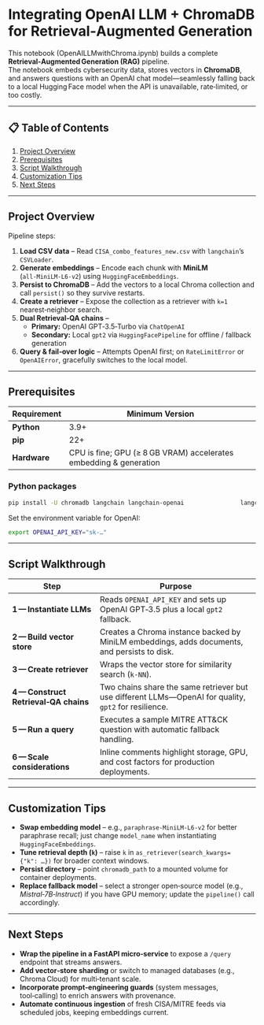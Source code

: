# Integrating OpenAI LLM + ChromaDB for Retrieval‑Augmented Generation

This notebook (OpenAILLMwithChroma.ipynb) builds a complete **Retrieval‑Augmented Generation (RAG)** pipeline.  
The notebook embeds cybersecurity data, stores vectors in **ChromaDB**, and answers questions with an OpenAI chat model—seamlessly falling back to a local Hugging Face model when the API is unavailable, rate‑limited, or too costly.


---

## 📋 Table of Contents

1. [Project Overview](#project-overview)  
2. [Prerequisites](#prerequisites)  
3. [Script Walkthrough](#script-walkthrough)  
4. [Customization Tips](#customization-tips)  
5. [Next Steps](#next-steps)  

---

## Project Overview

Pipeline steps:

1. **Load CSV data** – Read `CISA_combo_features_new.csv` with `langchain`’s `CSVLoader`.  
2. **Generate embeddings** – Encode each chunk with **MiniLM** (`all‑MiniLM‑L6‑v2`) using `HuggingFaceEmbeddings`.  
3. **Persist to ChromaDB** – Add the vectors to a local Chroma collection and call `persist()` so they survive restarts.  
4. **Create a retriever** – Expose the collection as a retriever with `k=1` nearest‑neighbor search.  
5. **Dual Retrieval‑QA chains** –  
   * **Primary:** OpenAI GPT‑3.5‑Turbo via `ChatOpenAI`  
   * **Secondary:** Local `gpt2` via `HuggingFacePipeline` for offline / fallback generation  
6. **Query & fail‑over logic** – Attempts OpenAI first; on `RateLimitError` or `OpenAIError`, gracefully switches to the local model.

---

## Prerequisites

| Requirement | Minimum Version |
|-------------|-----------------|
| **Python**  | 3.9+ |
| **pip**     | 22+ |
| **Hardware**| CPU is fine; GPU (≥ 8 GB VRAM) accelerates embedding & generation |

### Python packages

```bash
pip install -U chromadb langchain langchain-openai                langchain-community sentence-transformers                transformers pandas tqdm
```

Set the environment variable for OpenAI:

```bash
export OPENAI_API_KEY="sk-…"
```

---

## Script Walkthrough

| Step | Purpose |
|------|---------|
| **1 — Instantiate LLMs** | Reads `OPENAI_API_KEY` and sets up OpenAI GPT‑3.5 plus a local `gpt2` fallback. |
| **2 — Build vector store** | Creates a Chroma instance backed by MiniLM embeddings, adds documents, and persists to disk. |
| **3 — Create retriever** | Wraps the vector store for similarity search (`k‑NN`). |
| **4 — Construct Retrieval‑QA chains** | Two chains share the same retriever but use different LLMs—OpenAI for quality, `gpt2` for resilience. |
| **5 — Run a query** | Executes a sample MITRE ATT&CK question with automatic fallback handling. |
| **6 — Scale considerations** | Inline comments highlight storage, GPU, and cost factors for production deployments. |

---

## Customization Tips

* **Swap embedding model** – e.g., `paraphrase-MiniLM-L6-v2` for better paraphrase recall; just change `model_name` when instantiating `HuggingFaceEmbeddings`.  
* **Tune retrieval depth (`k`)** – raise `k` in `as_retriever(search_kwargs={"k": …})` for broader context windows.  
* **Persist directory** – point `chromadb_path` to a mounted volume for container deployments.  
* **Replace fallback model** – select a stronger open‑source model (e.g., *Mistral‑7B‑Instruct*) if you have GPU memory; update the `pipeline()` call accordingly.  

---

## Next Steps

* **Wrap the pipeline in a FastAPI micro‑service** to expose a `/query` endpoint that streams answers.  
* **Add vector‑store sharding** or switch to managed databases (e.g., Chroma Cloud) for multi‑tenant scale.  
* **Incorporate prompt‑engineering guards** (system messages, tool‑calling) to enrich answers with provenance.  
* **Automate continuous ingestion** of fresh CISA/MITRE feeds via scheduled jobs, keeping embeddings current.  
